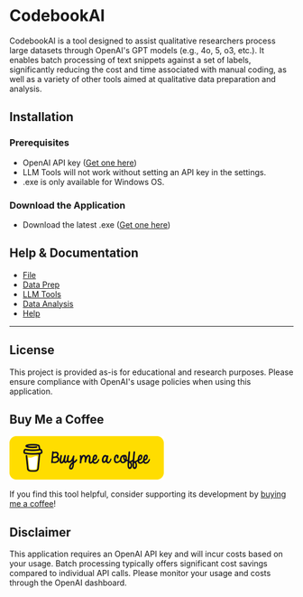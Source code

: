 # CodebookAI

CodebookAI is a tool designed to assist qualitative researchers process large datasets through OpenAI's GPT models (e.g., 4o, 5, o3, etc.). It enables batch processing of text snippets against a set of labels, significantly reducing the cost and time associated with manual coding, as well as a variety of other tools aimed at qualitative data preparation and analysis. 

## Installation

### Prerequisites
- OpenAI API key ([Get one here](https://platform.openai.com/api-keys))
- LLM Tools will not work without setting an API key in the settings.
- .exe is only available for Windows OS.

### Download the Application
- Download the latest .exe ([Get one here](https://github.com/tmaier-kettering/CodebookAI/releases/tag/v1.0.0))

## Help & Documentation

- [File](./wiki/File/File.md)
- [Data Prep](./wiki/DataPrep/DataPrep.md)
- [LLM Tools](./wiki/LLMTools/LLMTools.md)
- [Data Analysis](./wiki/DataAnalysis/DataAnalysis.md)
- [Help](./wiki/Help/Help.md)

---

## License

This project is provided as-is for educational and research purposes. Please ensure compliance with OpenAI's usage policies when using this application.

## Buy Me a Coffee
[![BuyMeACoffee](./assets/buymeacoffee.png)](https://buymeacoffee.com/professthor)

If you find this tool helpful, consider supporting its development by [buying me a coffee](https://buymeacoffee.com/professthor)! 

## Disclaimer 
This application requires an OpenAI API key and will incur costs based on your usage. Batch processing typically offers significant cost savings compared to individual API calls. Please monitor your usage and costs through the OpenAI dashboard.
